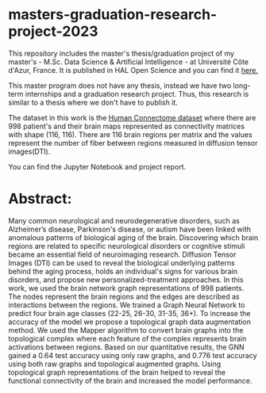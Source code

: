 # masters-graduation-research-project-2023

This repository includes the master's thesis/graduation project of my master's - M.Sc. Data Science & Artificial Intelligence - at Université Côte d'Azur, France. It is published in HAL Open Science and you can find it [here.](https://hal.science/hal-04182931)

This master program does not have any thesis, instead we have two long-term internships and a graduation research project. Thus, this research is similar to a thesis where we don't have to publish it.

The dataset in this work is the [Human Connectome dataset](https://wiki.humanconnectome.org/display/PublicData/HCP-YA+Data+Dictionary-+Updated+for+the+1200+Subject+Release#HCPYADataDictionaryUpdatedforthe1200SubjectRelease) where there are 998 patient's and their brain maps represented as connectivity matrices with shape (116, 116). There are 116 brain regions per matrix and the values represent the number of fiber between regions measured in diffusion tensor images(DTI). 

You can find the Jupyter Notebook and project report. 

# Abstract:

Many common neurological and neurodegenerative disorders, such as Alzheimer’s disease, Parkinson's disease, or autism have been linked with anomalous patterns of biological aging of
the brain. Discovering which brain regions are related to specific neurological disorders or cognitive stimuli became an essential field of neuroimaging research. Diffusion Tensor Images (DTI) can be used to reveal the biological underlying patterns behind the aging process, holds an individual's signs for various brain disorders, and
propose new personalized-treatment approaches. In this work, we used the brain network graph representations of 998 patients. The nodes represent the brain regions and the edges are described as interactions between the regions. We trained a Graph Neural Network to predict four brain age classes (22-25, 26-30, 31-35, 36+). To increase the accuracy of the model we propose a topological graph data augmentation method. We used the Mapper algorithm to convert brain graphs into the topological complex where each feature of the complex represents brain activations between regions. Based on our quantitative results, the GNN gained a 0.64 test accuracy using only raw graphs, and 0.776 test accuracy using both raw graphs and topological augmented graphs. Using topological graph representations of the brain helped to reveal the functional connectivity of the brain and increased the model performance.

